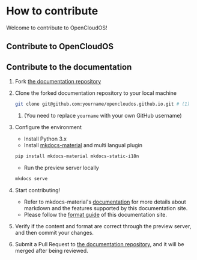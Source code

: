 # How to contribute

Welcome to contribute to OpenCloudOS!

## Contribute to OpenCloudOS

## Contribute to the documentation

1. Fork [the documentation repository](https://github.com/OpenCloudOS/opencloudos.github.io/fork)
2. Clone the forked documentation repository to your local machine

    ```sh
    git clone git@github.com:yourname/opencloudos.github.io.git # (1)
    ```

    1. (You need to replace `yourname` with your own GitHub username)

3. Configure the environment
    - Install Python 3.x
    - Install [mkdocs-material](https://squidfunk.github.io/mkdocs-material/) and multi langual plugin

    ``` sh
    pip install mkdocs-material mkdocs-static-i18n
    ```

    - Run the preview server locally

    ``` sh
    mkdocs serve
    ```

4. Start contributing!
    - Refer to mkdocs-material's [documentation](https://squidfunk.github.io/mkdocs-material/reference/) for more details about markdown and the features supported by this documentation site.
    - Please follow the [format guide](docs-format-guide.en.md) of this documentation site.

5. Verify if the content and format are correct through the preview server, and then commit your changes.
6. Submit a Pull Request to [the documentation repository](https://github.com/OpenCloudOS/opencloudos.github.io), and it will be merged after being reviewed.
